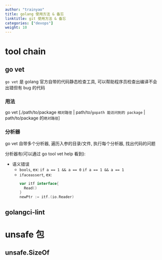 ```yaml
---
author: "trainyao"
title: golang 使用方法 & 备忘
linktitle: git 使用方法 & 备忘
categories: ["devops"]
weight: 10
---
```


# tool chain

## go vet

`go vet` 是 golang 官方自带的代码静态检查工具, 可以帮助程序员检查出编译不会出错但有 bug 的代码

### 用法

go vet [./path/to/package `相对路径` | path/to/`gopath 能访问到的 package` | path/to/package 的`绝对路径`]

### 分析器

go vet 自带多个分析器, 遍历入参的目录/文件, 执行每个分析器, 找出代码的问题

分析器有(可以通过 go tool vet help 看到):
- 语义错误
    - `bools`, ex: `if a == 1 && a == 0` `if a == 1 && a == 1`
    - `ifaceassert`, ex: 
      ```go
      var itf interface{
        Read()
      }
      newPtr := itf.(io.Reader)
      ```

## golangci-lint

# unsafe 包

## unsafe.SizeOf
